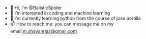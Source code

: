 - 👋 Hi, I’m @BalisticSpider
- 👀 I’m interested in coding and machine learning
- 🌱 I’m currently learning python from the course of jose portilla
- 📫 How to reach me: you can message me on my email;m.shayanriaz@gmail.com 

